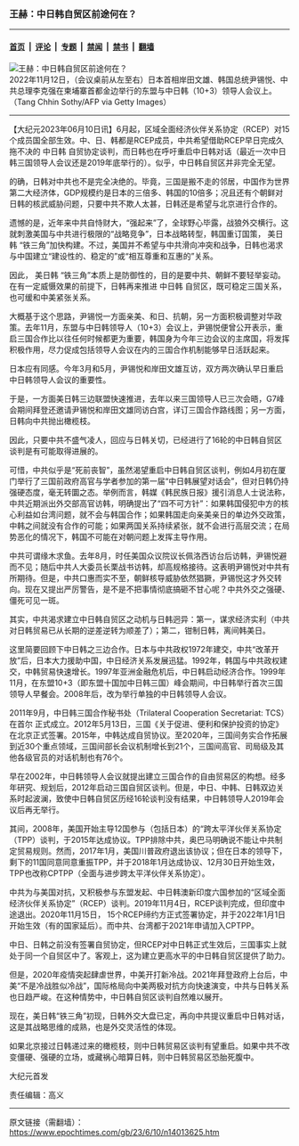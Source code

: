 ### 王赫：中日韩自贸区前途何在？

---

#### [首页](../../../..?n14013625) &nbsp;|&nbsp; [评论](../../../../../epoch-comment?n14013625) &nbsp;|&nbsp; [专题](../../../../../epoch-special?n14013625) &nbsp;|&nbsp; [禁闻](../../../../../epoch-news?n14013625) &nbsp;|&nbsp; [禁书](../../../../../books?n14013625) &nbsp;|&nbsp; [翻墙](https://github.com/gfw-breaker/nogfw/blob/master/README.md?n14013625)


<div><img alt="王赫：中日韩自贸区前途何在？" class="attachment-djy_600_400 size-djy_600_400 wp-post-image" src="https://i.epochtimes.com/assets/uploads/2022/11/id13864890-GettyImages-1244700488-600x400.jpg"/>
<div class="caption">
 2022年11月12日，（会议桌前从左至右）日本首相岸田文雄、韩国总统尹锡悦、中共总理李克强在柬埔寨首都金边举行的东盟与中日韩（10+3）领导人会议上。（Tang Chhin Sothy/AFP via Getty Images）
</div></div><hr/><div class="post_content" id="artbody" itemprop="articleBody">
 <!-- article content begin -->
 <p>
  【大纪元2023年06月10日讯】6月起，区域全面经济伙伴关系协定（RCEP）对15个成员国全部生效。中、日、韩都是RCEP成员，中共希望借助RCEP早日完成久拖不决的
  <ok href="https://www.epochtimes.com/gb/tag/%E4%B8%AD%E6%97%A5%E9%9F%A9.html">
   中日韩
  </ok>
  自贸协定谈判，而日韩也在呼吁重启中日韩对话（最近一次中日韩三国领导人会议还是2019年底举行的）。似乎，中日韩自贸区并非完全无望。
 </p>
 <p>
  的确，日韩对中共也不是完全决绝的。毕竟，三国是搬不走的邻居，中国作为世界第二大经济体，GDP规模约是日本的三倍多、韩国的10倍多；况且还有个朝鲜对日韩的核武威胁问题，只要中共不欺人太甚，日韩还是希望与北京进行合作的。
 </p>
 <p>
  遗憾的是，近年来中共自恃财大，“强起来”了，全球野心毕露，战狼外交横行。这就刺激美国与中共进行极限的“战略竞争”，日本战略转型，韩国重订国策，
  <ok href="https://www.epochtimes.com/gb/tag/%E7%BE%8E%E6%97%A5%E9%9F%A9.html">
   美日韩
  </ok>
  “铁三角”加快构建。不过，美国并不希望与中共滑向冲突和战争，日韩也渴求与中国建立“建设性的、稳定的”或“相互尊重和互惠的”关系。
 </p>
 <p>
  因此，
  <ok href="https://www.epochtimes.com/gb/tag/%E7%BE%8E%E6%97%A5%E9%9F%A9.html">
   美日韩
  </ok>
  “铁三角”本质上是防御性的，目的是要中共、朝鲜不要轻举妄动。在有一定威慑效果的前提下，日韩再来推进
  <ok href="https://www.epochtimes.com/gb/tag/%E4%B8%AD%E6%97%A5%E9%9F%A9.html">
   中日韩
  </ok>
  自贸区，既可稳定三国关系，也可缓和中美紧张关系。
 </p>
 <p>
  大概基于这个思路，尹锡悦一方面亲美、和日、抗朝，另一方面积极调整对华政策。去年11月，东盟与中日韩领导人（10+3）会议上，尹锡悦便曾公开表示，重启三国合作比以往任何时候都更为重要，韩国身为今年三边会议的主席国，将发挥积极作用，尽力促成包括领导人会议在内的三国合作机制能够早日活跃起来。
 </p>
 <p>
  日本应有同感。今年3月和5月，尹锡悦和岸田文雄互访，双方两次确认早日重启中日韩领导人会议的重要性。
 </p>
 <p>
  于是，一方面美日韩三边联盟快速推进，去年以来三国领导人已三次会晤，G7峰会期间拜登还邀请尹锡悦和岸田文雄同访白宫，详订三国合作路线图；另一方面，日韩向中共抛出橄榄枝。
 </p>
 <p>
  因此，只要中共不盛气凌人，回应与日韩关切，已经进行了16轮的中日韩自贸区谈判是有可能取得进展的。
 </p>
 <p>
  可惜，中共似乎是“死前丧智”，虽然渴望重启中日韩自贸区谈判，例如4月初在厦门举行了三国前政府高官与学者参加的第一届“中日韩展望对话会”，但对日韩仍持强硬态度，毫无转圜之态。举例而言，韩媒《韩民族日报》援引消息人士说法称，中共近期派出外交部高官访韩，明确提出了“四不可方针”：如果韩国侵犯中方的核心利益如台湾问题，就不会与韩国合作；如果韩国走向亲美亲日的单边外交政策，中韩之间就没有合作的可能；如果两国关系持续紧张，就不会进行高层交流；在局势恶化的情况下，韩国不可能在对朝问题上发挥主导作用。
 </p>
 <p>
  中共可谓缘木求鱼。去年8月，时任美国众议院议长佩洛西访台后访韩，尹锡悦避而不见；随后中共人大委员长栗战书访韩，却高规格接待。这表明尹锡悦对中共有所期待。但是，中共口惠而实不至，朝鲜核导威胁依然猖獗，尹锡悦这才外交转向。现在又提出严厉警告，是不是不把事情彻底搞砸不甘心呢？中共外交之强硬、僵死可见一斑。
 </p>
 <p>
  其实，中共渴求建立中日韩自贸区之动机与日韩迥异：第一，谋求经济实利（中共对日韩贸易已从长期的逆差逆转为顺差了）；第二，钳制日韩，离间韩美日。
 </p>
 <p>
  这里简要回顾下中日韩之三边合作。日本与中共政权1972年建交，中共“改革开放”后，日本大力援助中国，中日经济关系发展迅猛。1992年，韩国与中共政权建交，中韩贸易快速增长。1997年亚洲金融危机后，中日韩启动经济合作。1999年11月，在东盟10+3（即东盟十国加中日韩三国）峰会期间，中日韩举行首次三国领导人早餐会。2008年后，改为举行单独的中日韩领导人会议。
 </p>
 <p>
  2011年9月，中日韩三国合作秘书处（Trilateral Cooperation Secretariat: TCS）在首尔 正式成立。2012年5月13日，三国《关于促进、便利和保护投资的协定》在北京正式签署。2015年，中韩达成自贸协议。至2020年，三国间务实合作拓展到近30个重点领域，三国间部长会议机制增长到21个，三国间高官、司局级及其他各级官员的对话机制也有76个。
 </p>
 <p>
  早在2002年，中日韩领导人会议就提出建立三国合作的自由贸易区的构想。经多年研究、规划后，2012年启动三国自贸区谈判。但是，中日、中韩、日韩双边关系时起波澜，致使中日韩自贸区历经16轮谈判没有结果，中日韩领导人2019年会议后再无举行。
 </p>
 <p>
  其间，2008年，美国开始主导12国参与（包括日本）的“跨太平洋伙伴关系协定（TPP）谈判，于2015年达成协议。TPP排除中共，奥巴马明确说不能让中共制定贸易规则。然而，2017年1月，美国川普政府退出该协议；但在日本的领导下，剩下的11国同意同意重振TPP，并于2018年1月达成协议、12月30日开始生效，TPP也改称CPTPP（全面与进步跨太平洋伙伴关系协定）。
 </p>
 <p>
  中共为与美国对抗，又积极参与东盟发起、中日韩澳新印度六国参加的“区域全面经济伙伴关系协定”（RCEP）谈判。2019年11月4日，RCEP谈判完成，但印度中途退出。2020年11月15日， 15个RCEP缔约方正式签署协定，并于2022年1月1日开始生效（有的国家延后）。而中共、台湾都于2021年申请加入CPTPP。
 </p>
 <p>
  中日、日韩之前没有签署自贸协定，但RCEP对中日韩正式生效后，三国事实上就处于同一个自贸区中了。客观上，这为建立更高水平的中日韩自贸区提供了助力。
 </p>
 <p>
  但是，2020年疫情突起肆虐世界，中美开打新冷战。2021年拜登政府上台后，中美“不是冷战胜似冷战”，国际格局向中美两极对抗方向快速演变，中共与日韩关系也日趋严峻。在这种情势中，中日韩自贸区谈判自然难以展开。
 </p>
 <p>
  现在，美日韩“铁三角”初现，日韩外交大盘已定，再向中共提议重启中日韩对话，这是其战略思维的成熟，也是外交灵活性的体现。
 </p>
 <p>
  如果北京接过日韩递过来的橄榄枝，则中日韩贸易区谈判有望重启。如果中共不改变僵硬、强硬的立场，或藏祸心暗算日韩，则中日韩贸易区恐胎死腹中。
 </p>
 <p>
  大纪元首发
 </p>
 <p>
  责任编辑：高义
 </p>
 <!-- article content end -->
 <div id="below_article_ad">
 </div>
</div>


---

原文链接（需翻墙）：https://www.epochtimes.com/gb/23/6/10/n14013625.htm